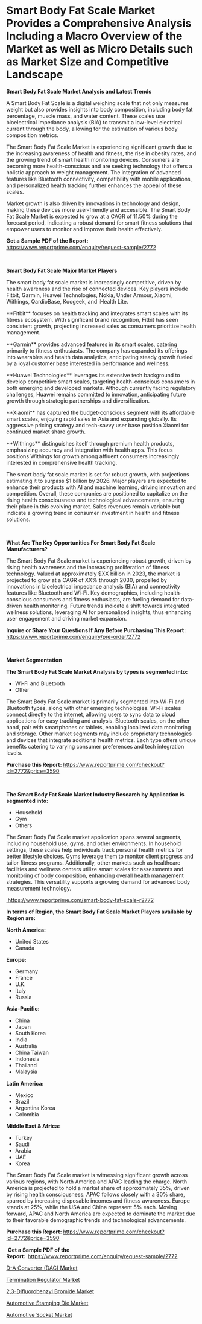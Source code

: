 <p><h1>Smart Body Fat Scale Market Provides a Comprehensive Analysis Including a Macro Overview of the Market as well as Micro Details such as Market Size and Competitive Landscape</h1></p><p><strong>Smart Body Fat Scale Market Analysis and Latest Trends</strong></p>
<p><p>A Smart Body Fat Scale is a digital weighing scale that not only measures weight but also provides insights into body composition, including body fat percentage, muscle mass, and water content. These scales use bioelectrical impedance analysis (BIA) to transmit a low-level electrical current through the body, allowing for the estimation of various body composition metrics.</p><p>The Smart Body Fat Scale Market is experiencing significant growth due to the increasing awareness of health and fitness, the rise in obesity rates, and the growing trend of smart health monitoring devices. Consumers are becoming more health-conscious and are seeking technology that offers a holistic approach to weight management. The integration of advanced features like Bluetooth connectivity, compatibility with mobile applications, and personalized health tracking further enhances the appeal of these scales.</p><p>Market growth is also driven by innovations in technology and design, making these devices more user-friendly and accessible. The Smart Body Fat Scale Market is expected to grow at a CAGR of 11.50% during the forecast period, indicating a robust demand for smart fitness solutions that empower users to monitor and improve their health effectively.</p></p>
<p><strong>Get a Sample PDF of the Report:&nbsp;</strong> <a href="https://www.reportprime.com/enquiry/request-sample/2772">https://www.reportprime.com/enquiry/request-sample/2772</a></p>
<p>&nbsp;</p>
<p><strong>Smart Body Fat Scale Major Market Players</strong></p>
<p><p>The smart body fat scale market is increasingly competitive, driven by health awareness and the rise of connected devices. Key players include Fitbit, Garmin, Huawei Technologies, Nokia, Under Armour, Xiaomi, Withings, QardioBase, Koogeek, and iHealth Lite.</p><p>**Fitbit** focuses on health tracking and integrates smart scales with its fitness ecosystem. With significant brand recognition, Fitbit has seen consistent growth, projecting increased sales as consumers prioritize health management. </p><p>**Garmin** provides advanced features in its smart scales, catering primarily to fitness enthusiasts. The company has expanded its offerings into wearables and health data analytics, anticipating steady growth fueled by a loyal customer base interested in performance and wellness. </p><p>**Huawei Technologies** leverages its extensive tech background to develop competitive smart scales, targeting health-conscious consumers in both emerging and developed markets. Although currently facing regulatory challenges, Huawei remains committed to innovation, anticipating future growth through strategic partnerships and diversification. </p><p>**Xiaomi** has captured the budget-conscious segment with its affordable smart scales, enjoying rapid sales in Asia and expanding globally. Its aggressive pricing strategy and tech-savvy user base position Xiaomi for continued market share growth.</p><p>**Withings** distinguishes itself through premium health products, emphasizing accuracy and integration with health apps. This focus positions Withings for growth among affluent consumers increasingly interested in comprehensive health tracking.</p><p>The smart body fat scale market is set for robust growth, with projections estimating it to surpass $1 billion by 2026. Major players are expected to enhance their products with AI and machine learning, driving innovation and competition. Overall, these companies are positioned to capitalize on the rising health consciousness and technological advancements, ensuring their place in this evolving market. Sales revenues remain variable but indicate a growing trend in consumer investment in health and fitness solutions.</p></p>
<p>&nbsp;</p>
<p><strong>What Are The Key Opportunities For Smart Body Fat Scale Manufacturers?</strong></p>
<p><p>The Smart Body Fat Scale market is experiencing robust growth, driven by rising health awareness and the increasing proliferation of fitness technology. Valued at approximately $XX billion in 2023, the market is projected to grow at a CAGR of XX% through 2030, propelled by innovations in bioelectrical impedance analysis (BIA) and connectivity features like Bluetooth and Wi-Fi. Key demographics, including health-conscious consumers and fitness enthusiasts, are fueling demand for data-driven health monitoring. Future trends indicate a shift towards integrated wellness solutions, leveraging AI for personalized insights, thus enhancing user engagement and driving market expansion.</p></p>
<p><strong>Inquire or Share Your Questions If Any Before Purchasing This Report:</strong> <a href="https://www.reportprime.com/enquiry/pre-order/2772">https://www.reportprime.com/enquiry/pre-order/2772</a></p>
<p>&nbsp;</p>
<p><strong>Market Segmentation</strong></p>
<p><strong>The Smart Body Fat Scale Market Analysis by types is segmented into:</strong></p>
<p><ul><li>Wi-Fi and Bluetooth</li><li>Other</li></ul></p>
<p><p>The Smart Body Fat Scale market is primarily segmented into Wi-Fi and Bluetooth types, along with other emerging technologies. Wi-Fi scales connect directly to the internet, allowing users to sync data to cloud applications for easy tracking and analysis. Bluetooth scales, on the other hand, pair with smartphones or tablets, enabling localized data monitoring and storage. Other market segments may include proprietary technologies and devices that integrate additional health metrics. Each type offers unique benefits catering to varying consumer preferences and tech integration levels.</p></p>
<p><strong>Purchase this Report:&nbsp;</strong><a href="https://www.reportprime.com/checkout?id=2772&price=3590">https://www.reportprime.com/checkout?id=2772&price=3590</a></p>
<p>&nbsp;</p>
<p><strong>The Smart Body Fat Scale Market Industry Research by Application is segmented into:</strong></p>
<p><ul><li>Household</li><li>Gym</li><li>Others</li></ul></p>
<p><p>The Smart Body Fat Scale market application spans several segments, including household use, gyms, and other environments. In household settings, these scales help individuals track personal health metrics for better lifestyle choices. Gyms leverage them to monitor client progress and tailor fitness programs. Additionally, other markets such as healthcare facilities and wellness centers utilize smart scales for assessments and monitoring of body composition, enhancing overall health management strategies. This versatility supports a growing demand for advanced body measurement technology.</p></p>
<p><a href="https://www.reportprime.com/smart-body-fat-scale-r2772">&nbsp;https://www.reportprime.com/smart-body-fat-scale-r2772</a></p>
<p><strong>In terms of Region, the Smart Body Fat Scale Market Players available by Region are:</strong></p>
<p>
    <p> <strong> North America: </strong>
        <ul>
            <li>United States</li>
            <li>Canada</li>
        </ul>
        </p> 
    <p> <strong> Europe: </strong>
        <ul>
            <li>Germany</li>
            <li>France</li>
            <li>U.K.</li>
            <li>Italy</li>
            <li>Russia</li>
        </ul>
        </p> 
    <p> <strong> Asia-Pacific: </strong>
        <ul>
            <li>China</li>
            <li>Japan</li>
            <li>South Korea</li>
            <li>India</li>
            <li>Australia</li>
            <li>China Taiwan</li>
            <li>Indonesia</li>
            <li>Thailand</li>
            <li>Malaysia</li>
        </ul>
        </p> 
    <p> <strong> Latin America: </strong>
        <ul>
            <li>Mexico</li>
            <li>Brazil</li>
            <li>Argentina Korea</li>
            <li>Colombia</li>
        </ul>
        </p> 
    <p> <strong> Middle East & Africa: </strong>
        <ul>
            <li>Turkey</li>
            <li>Saudi</li>
            <li>Arabia</li>
            <li>UAE</li>
            <li>Korea</li>
        </ul>
    </p>
    </p>
<p><p>The Smart Body Fat Scale market is witnessing significant growth across various regions, with North America and APAC leading the charge. North America is projected to hold a market share of approximately 35%, driven by rising health consciousness. APAC follows closely with a 30% share, spurred by increasing disposable incomes and fitness awareness. Europe stands at 25%, while the USA and China represent 5% each. Moving forward, APAC and North America are expected to dominate the market due to their favorable demographic trends and technological advancements.</p></p>
<p><strong>Purchase this Report: </strong><a href="https://www.reportprime.com/checkout?id=2772&price=3590">https://www.reportprime.com/checkout?id=2772&price=3590</a></p>
<p>&nbsp;<strong>Get a Sample PDF of the Report:&nbsp;&nbsp;</strong><a href="https://www.reportprime.com/enquiry/request-sample/2772">https://www.reportprime.com/enquiry/request-sample/2772</a></p>
<p><strong></strong></p>
<p><p><a href="https://issuu.com/reportprime-2/docs/d-a-converter-dac-market-size-2030._0f290b81d31cd5">D-A Converter (DAC) Market</a></p><p><a href="https://github.com/joannesouthgate/Market-Research-Report-List-4/blob/main/termination-regulator-market.md">Termination Regulator Market</a></p><p><a href="https://issuu.com/reportprime-2/docs/23-difluorobenzyl-bromide-market-si_a52e0ea11c49d1">2,3-Difluorobenzyl Bromide Market</a></p><p><a href="https://www.linkedin.com/pulse/automotive-stamping-die-market-trends-detailed-study-fvx8e?trackingId=kUKrk%2BfoSvy8lemGR34UOw%3D%3D">Automotive Stamping Die Market</a></p><p><a href="https://www.linkedin.com/pulse/insights-automotive-socket-industry-market-financial-status-akmwe?trackingId=ECfr2sl9QXif2T%2F50AmvTA%3D%3D">Automotive Socket Market</a></p></p>